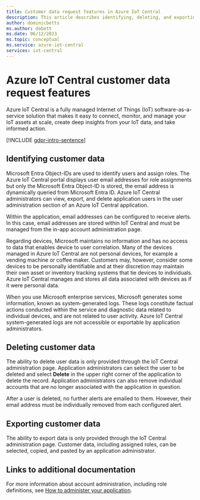 ```yaml
---
title: Customer data request features​ in Azure IoT Central
description: This article describes identifying, deleting, and exporting customer data in Azure IoT Central application.
author: dominicbetts
ms.author: dobett
ms.date: 06/12/2023
ms.topic: conceptual
ms.service: azure-iot-central
services: iot-central
---
```


# Azure IoT Central customer data request features​

Azure IoT Central is a fully managed Internet of Things (IoT) software-as-a-service solution that makes it easy to connect, monitor, and manage your IoT assets at scale, create deep insights from your IoT data, and take informed action.

[!INCLUDE [gdpr-intro-sentence](~/reusable-content/ce-skilling/azure/includes/gdpr-intro-sentence.md)]

## Identifying customer data

Microsoft Entra Object-IDs are used to identify users and assign roles. The Azure IoT Central portal displays user email addresses for role assignments but only the Microsoft Entra Object-ID is stored, the email address is dynamically queried from Microsoft Entra ID. Azure IoT Central administrators can view, export, and delete application users in the user administration section of an Azure IoT Central application.

Within the application, email addresses can be configured to receive alerts. In this case, email addresses are stored within IoT Central and must be managed from the in-app account administration page.

Regarding devices, Microsoft maintains no information and has no access to data that enables  device to user correlation. Many of the devices managed in Azure IoT Central are not personal devices, for example a vending machine or coffee maker. Customers may, however, consider some devices to be personally identifiable and at their discretion may maintain their own asset or inventory tracking systems that tie devices to individuals. Azure IoT Central manages and stores all data associated with devices as if it were personal data.

When you use Microsoft enterprise services, Microsoft generates some information, known as system-generated logs. These logs constitute factual actions conducted within the service and diagnostic data related to individual devices, and are not related to user activity. Azure IoT Central system-generated logs are not accessible or exportable by application administrators.

## Deleting customer data

The ability to delete user data is only provided through the IoT Central administration page. Application administrators can select the user to be deleted and select **Delete** in the upper right corner of the application to delete the record. Application administrators can also remove individual accounts that are no longer associated with the application in question.

After a user is deleted, no further alerts are emailed to them. However, their email address must be individually removed from each configured alert.

## Exporting customer data

The ability to export data is only provided through the IoT Central administration page. Customer data, including assigned roles, can be selected, copied, and pasted by an application administrator.

## Links to additional documentation

For more information about account administration, including role definitions, see [How to administer your application](howto-administer.md).
